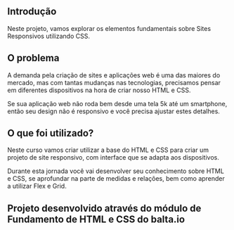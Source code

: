 ## Introdução
Neste projeto, vamos explorar os elementos fundamentais sobre Sites Responsivos utilizando CSS.

## O problema

A demanda pela criação de sites e aplicações web é uma das maiores do mercado, mas com tantas mudanças nas tecnologias, precisamos pensar em diferentes dispositivos na hora de criar nosso HTML e CSS.

Se sua aplicação web não roda bem desde uma tela 5k até um smartphone, então seu design não é responsivo e você precisa ajustar estes detalhes.

## O que foi utilizado?
Neste curso vamos criar utilizar a base do HTML e CSS para criar um projeto de site responsivo, com interface que se adapta aos dispositivos.

Durante esta jornada você vai desenvolver seu conhecimento sobre HTML e CSS, se aprofundar na parte de medidas e relações, bem como aprender a utilizar Flex e Grid.

## Projeto desenvolvido através do módulo de Fundamento de HTML e CSS do balta.io